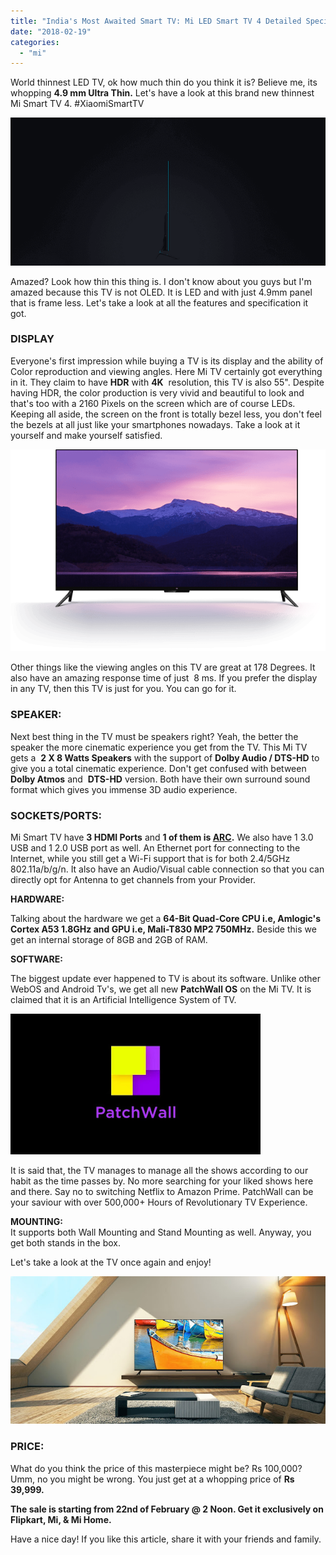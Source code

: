 ```yaml
---
title: "India's Most Awaited Smart TV: Mi LED Smart TV 4 Detailed Specification & Review"
date: "2018-02-19"
categories: 
  - "mi"
---
```


World thinnest LED TV, ok how much thin do you think it is? Believe me, its whopping **4.9 mm Ultra Thin.** Let's have a look at this brand new thinnest Mi Smart TV 4. 
#XiaomiSmartTV  
  

[![](images/A3C88C9D-0F9B-22CC-880F-78DF96199691.png)](https://2.bp.blogspot.com/-OrGPjU9BpFo/WonJhtRM4cI/AAAAAAAANDQ/PZpUh2npxT8MAtLeKh-n3PJ_170cTKjgwCLcBGAs/s1600/A3C88C9D-0F9B-22CC-880F-78DF96199691.png)

  
Amazed? Look how thin this thing is. I don't know about you guys but I'm amazed because this TV is not OLED. It is LED and with just 4.9mm panel that is frame less. Let's take a look at all the features and specification it got.  
  

### DISPLAY

Everyone's first impression while buying a TV is its display and the ability of Color reproduction and viewing angles. Here Mi TV certainly got everything in it. They claim to have **HDR** with **4K**  resolution, this TV is also 55". Despite having HDR, the color production is very vivid and beautiful to look and that's too with a 2160 Pixels on the screen which are of course LEDs. Keeping all aside, the screen on the front is totally bezel less, you don't feel the bezels at all just like your smartphones nowadays. Take a look at it yourself and make yourself satisfied.

  

[![](images/overall-bezelless-tv-light.png)](https://3.bp.blogspot.com/-mrYwvH3Pgf0/WorDDqkwHqI/AAAAAAAANFA/D6Kbt3vFapQhSglNExKSeysr3vyF6TAQACLcBGAs/s1600/overall-bezelless-tv-light.png)

  

Other things like the viewing angles on this TV are great at 178 Degrees. It also have an amazing response time of just  8 ms. If you prefer the display in any TV, then this TV is just for you. You can go for it.  
  

### SPEAKER:

Next best thing in the TV must be speakers right? Yeah, the better the speaker the more cinematic experience you get from the TV. This Mi TV gets a  **2 X 8 Watts Speakers** with the support of **Dolby Audio / DTS-HD** to give you a total cinematic experience. Don't get confused with between **Dolby Atmos** and  **DTS-HD** version. Both have their own surround sound format which gives you immense 3D audio experience.

  

### SOCKETS/PORTS:

Mi Smart TV have **3 HDMI Ports** and **1 of them is [ARC](https://www.cnet.com/news/what-is-audio-return-channel-arc/).** We also have 1 3.0 USB and 1 2.0 USB port as well. An Ethernet port for connecting to the Internet, while you still get a Wi-Fi support that is for both 2.4/5GHz 802.11a/b/g/n. It also have an Audio/Visual cable connection so that you can directly opt for Antenna to get channels from your Provider.

  

**HARDWARE:**

Talking about the hardware we get a **64-Bit Quad-Core CPU i.e, Amlogic's Cortex A53 1.8GHz and GPU i.e, Mali-T830 MP2 750MHz.** Beside this we get an internal storage of 8GB and 2GB of RAM. 

  

**SOFTWARE:** 

The biggest update ever happened to TV is about its software. Unlike other WebOS and Android Tv's, we get all new **PatchWall OS** on the Mi TV. It is claimed that it is an Artificial Intelligence System of TV.

  

[![](images/161725z3czlk3k83l8hw3g.jpg.thumb.jpg)](https://3.bp.blogspot.com/-CthjFGRKvVs/WornAVylUgI/AAAAAAAANFQ/mK6jy7hAVFUAXKsMg9jfMtw8Q7E9y_1-gCLcBGAs/s1600/161725z3czlk3k83l8hw3g.jpg.thumb.jpg)

  

It is said that, the TV manages to manage all the shows according to our habit as the time passes by. No more searching for your liked shows here and there. Say no to switching Netflix to Amazon Prime. PatchWall can be your saviour with over 500,000+ Hours of Revolutionary TV Experience.  
  
**MOUNTING:**  
It supports both Wall Mounting and Stand Mounting as well. Anyway, you get both stands in the box.  
  
Let's take a look at the TV once again and enjoy!  
  

[![](images/A0D25D6D-E27A-D6E5-FE99-C127907CAFD1.jpg)](https://1.bp.blogspot.com/-e-A-5YzfNNQ/WorpRxe1AnI/AAAAAAAANFc/1MNGYHF1JEkxm6lWmIeK9ppAhGBWZ4I2gCLcBGAs/s1600/A0D25D6D-E27A-D6E5-FE99-C127907CAFD1.jpg)

  

### PRICE:

What do you think the price of this masterpiece might be? Rs 100,000? Umm, no you might be wrong. You just get at a whopping price of **Rs 39,999.**

**The sale is starting from 22nd of February @ 2 Noon. Get it exclusively on Flipkart, Mi, & Mi Home.**

  
Have a nice day! If you like this article, share it with your friends and family.
